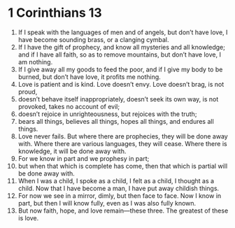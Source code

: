 ﻿
# 1 Corinthians 13
1. If I speak with the languages of men and of angels, but don’t have love, I have become sounding brass, or a clanging cymbal. 
2. If I have the gift of prophecy, and know all mysteries and all knowledge; and if I have all faith, so as to remove mountains, but don’t have love, I am nothing. 
3. If I give away all my goods to feed the poor, and if I give my body to be burned, but don’t have love, it profits me nothing. 
4. Love is patient and is kind. Love doesn’t envy. Love doesn’t brag, is not proud, 
5. doesn’t behave itself inappropriately, doesn’t seek its own way, is not provoked, takes no account of evil; 
6. doesn’t rejoice in unrighteousness, but rejoices with the truth; 
7. bears all things, believes all things, hopes all things, and endures all things. 
8. Love never fails. But where there are prophecies, they will be done away with. Where there are various languages, they will cease. Where there is knowledge, it will be done away with. 
9. For we know in part and we prophesy in part; 
10. but when that which is complete has come, then that which is partial will be done away with. 
11. When I was a child, I spoke as a child, I felt as a child, I thought as a child. Now that I have become a man, I have put away childish things. 
12. For now we see in a mirror, dimly, but then face to face. Now I know in part, but then I will know fully, even as I was also fully known. 
13. But now faith, hope, and love remain—these three. The greatest of these is love. 
